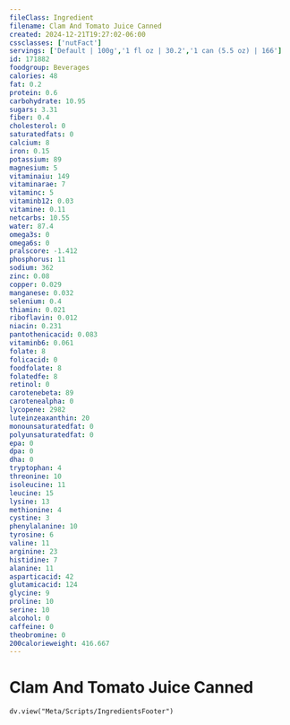 ```yaml
---
fileClass: Ingredient
filename: Clam And Tomato Juice Canned
created: 2024-12-21T19:27:02-06:00
cssclasses: ['nutFact']
servings: ['Default | 100g','1 fl oz | 30.2','1 can (5.5 oz) | 166']
id: 171882
foodgroup: Beverages
calories: 48
fat: 0.2
protein: 0.6
carbohydrate: 10.95
sugars: 3.31
fiber: 0.4
cholesterol: 0
saturatedfats: 0
calcium: 8
iron: 0.15
potassium: 89
magnesium: 5
vitaminaiu: 149
vitaminarae: 7
vitaminc: 5
vitaminb12: 0.03
vitamine: 0.11
netcarbs: 10.55
water: 87.4
omega3s: 0
omega6s: 0
pralscore: -1.412
phosphorus: 11
sodium: 362
zinc: 0.08
copper: 0.029
manganese: 0.032
selenium: 0.4
thiamin: 0.021
riboflavin: 0.012
niacin: 0.231
pantothenicacid: 0.083
vitaminb6: 0.061
folate: 8
folicacid: 0
foodfolate: 8
folatedfe: 8
retinol: 0
carotenebeta: 89
carotenealpha: 0
lycopene: 2982
luteinzeaxanthin: 20
monounsaturatedfat: 0
polyunsaturatedfat: 0
epa: 0
dpa: 0
dha: 0
tryptophan: 4
threonine: 10
isoleucine: 11
leucine: 15
lysine: 13
methionine: 4
cystine: 3
phenylalanine: 10
tyrosine: 6
valine: 11
arginine: 23
histidine: 7
alanine: 11
asparticacid: 42
glutamicacid: 124
glycine: 9
proline: 10
serine: 10
alcohol: 0
caffeine: 0
theobromine: 0
200calorieweight: 416.667
---
```


# Clam And Tomato Juice Canned

```dataviewjs
dv.view("Meta/Scripts/IngredientsFooter")
```